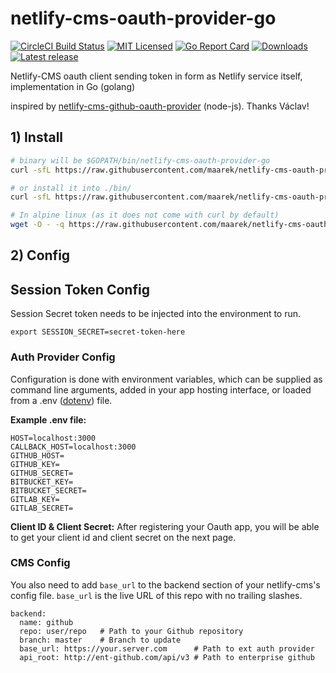 # netlify-cms-oauth-provider-go

[![CircleCI Build Status](https://circleci.com/gh/CircleCI-Public/circleci-demo-go.svg?style=shield)](https://circleci.com/gh/CircleCI-Public/circleci-demo-go) [![MIT Licensed](https://img.shields.io/badge/license-MIT-blue.svg)](https://raw.githubusercontent.com/CircleCI-Public/circleci-demo-go/master/LICENSE.md)
[![Go Report Card](https://goreportcard.com/badge/github.com/maarek/netlify-cms-oauth-provider-go)](https://goreportcard.com/report/github.com/maarek/netlify-cms-oauth-provider-go)
[![Downloads](https://img.shields.io/github/downloads/maarek/netlify-cms-oauth-provider-go/latest/total.svg)](https://github.com/maarek/netlify-cms-oauth-provider-go/releases)
[![Latest release](https://img.shields.io/github/release/maarek/netlify-cms-oauth-provider-go.svg)](https://github.com/maarek/netlify-cms-oauth-provider-go/releases)

Netlify-CMS oauth client sending token in form as Netlify service itself, implementation in Go (golang)

inspired by [netlify-cms-github-oauth-provider](https://github.com/vencax/netlify-cms-github-oauth-provider) (node-js). Thanks Václav!

## 1) Install

```bash
# binary will be $GOPATH/bin/netlify-cms-oauth-provider-go
curl -sfL https://raw.githubusercontent.com/maarek/netlify-cms-oauth-provider-go/master/install.sh | sh -s -- -b $GOPATH/bin

# or install it into ./bin/
curl -sfL https://raw.githubusercontent.com/maarek/netlify-cms-oauth-provider-go/master/install.sh | sh -s

# In alpine linux (as it does not come with curl by default)
wget -O - -q https://raw.githubusercontent.com/maarek/netlify-cms-oauth-provider-go/master/install.sh | sh -s
```

## 2) Config

## Session Token Config

Session Secret token needs to be injected into the environment to run.

```
export SESSION_SECRET=secret-token-here
```

### Auth Provider Config

Configuration is done with environment variables, which can be supplied as command line arguments, added in your app hosting interface, or loaded from a .env ([dotenv](https://github.com/motdotla/dotenv)) file.

**Example .env file:**

```
HOST=localhost:3000
CALLBACK_HOST=localhost:3000
GITHUB_HOST=
GITHUB_KEY=
GITHUB_SECRET=
BITBUCKET_KEY=
BITBUCKET_SECRET=
GITLAB_KEY=
GITLAB_SECRET=
```

**Client ID & Client Secret:**
After registering your Oauth app, you will be able to get your client id and client secret on the next page.

### CMS Config

You also need to add `base_url` to the backend section of your netlify-cms's config file. `base_url` is the live URL of this repo with no trailing slashes.

```
backend:
  name: github
  repo: user/repo   # Path to your Github repository
  branch: master    # Branch to update
  base_url: https://your.server.com      # Path to ext auth provider
  api_root: http://ent-github.com/api/v3 # Path to enterprise github
```
